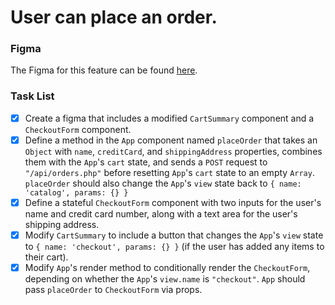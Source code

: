 # User can place an order.

### Figma

The Figma for this feature can be found [here](https://www.figma.com/file/BKByCT0h5swDTLY1XHGibRRr/wicked-sales?node-id=17%3A0).

### Task List

- [x] Create a figma that includes a modified `CartSummary` component and a `CheckoutForm` component.
- [x] Define a method in the `App` component named `placeOrder` that takes an `Object` with `name`, `creditCard`, and `shippingAddress` properties, combines them with the `App`'s `cart` state, and sends a `POST` request to `"/api/orders.php"` before resetting `App`'s `cart` state to an empty `Array`. `placeOrder` should also change the `App`'s `view` state back to `{ name: 'catalog', params: {} }`
- [x] Define a stateful `CheckoutForm` component with two inputs for the user's name and credit card number, along with a text area for the user's shipping address.
- [x] Modify `CartSummary` to include a button that changes the `App`'s `view` state to `{ name: 'checkout', params: {} }` (if the user has added any items to their cart).
- [x] Modify `App`'s render method to conditionally render the `CheckoutForm`, depending on whether the `App`'s `view.name` is `"checkout"`. `App` should pass `placeOrder` to `CheckoutForm` via props.
